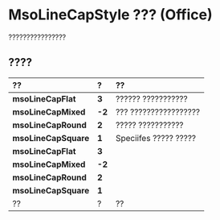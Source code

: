 
# MsoLineCapStyle ??? (Office)

????????????????


## ????



|**??**|**?**|**??**|
|:-----|:-----|:-----|
|**msoLineCapFlat**|**3**|?????? ???????????|
|**msoLineCapMixed**|**-2**|??? ?????????????????|
|**msoLineCapRound**|**2**|????? ???????????|
|**msoLineCapSquare**|**1**|Speciifes ????? ?????|
|**msoLineCapFlat**|**3**||
|**msoLineCapMixed**|**-2**||
|**msoLineCapRound**|**2**||
|**msoLineCapSquare**|**1**||
|??|?|??|
